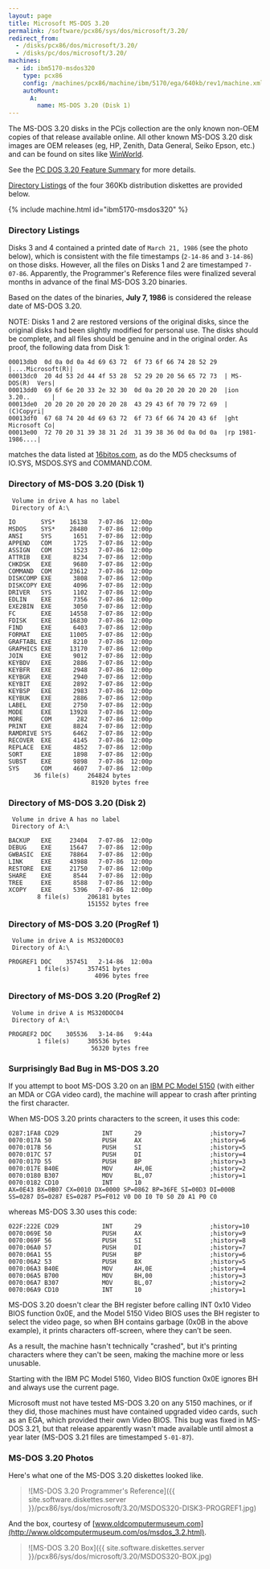 ```yaml
---
layout: page
title: Microsoft MS-DOS 3.20
permalink: /software/pcx86/sys/dos/microsoft/3.20/
redirect_from:
  - /disks/pcx86/dos/microsoft/3.20/
  - /disks/pc/dos/microsoft/3.20/
machines:
  - id: ibm5170-msdos320
    type: pcx86
    config: /machines/pcx86/machine/ibm/5170/ega/640kb/rev1/machine.xml
    autoMount:
      A:
        name: MS-DOS 3.20 (Disk 1)
---
```


The MS-DOS 3.20 disks in the PCjs collection are the only known non-OEM copies of that release
available online.  All other known MS-DOS 3.20 disk images are OEM releases (eg, HP, Zenith, Data General,
Seiko Epson, etc.) and can be found on sites like [WinWorld](https://winworldpc.com/product/ms-dos/320).

See the [PC DOS 3.20 Feature Summary](/software/pcx86/sys/dos/ibm/3.20/#feature-summary) for more details.

[Directory Listings](#directory-listings) of the four 360Kb distribution diskettes are provided below.

{% include machine.html id="ibm5170-msdos320" %}

### Directory Listings

Disks 3 and 4 contained a printed date of `March 21, 1986` (see the photo below), which is consistent with
the file timestamps (`2-14-86` and `3-14-86`) on those disks.  However, all the files on Disks 1 and 2 are
timestamped `7-07-86`.  Apparently, the Programmer's Reference files were finalized several months in advance
of the final MS-DOS 3.20 binaries.

Based on the dates of the binaries, **July 7, 1986** is considered the release date of MS-DOS 3.20.

NOTE: Disks 1 and 2 are restored versions of the original disks, since the original disks had been slightly
modified for personal use.  The disks should be complete, and all files should be genuine and in the original
order.  As proof, the following data from Disk 1:

	00013db0  0d 0a 0d 0a 4d 69 63 72  6f 73 6f 66 74 28 52 29  |....Microsoft(R)|
	00013dc0  20 4d 53 2d 44 4f 53 28  52 29 20 20 56 65 72 73  | MS-DOS(R)  Vers|
	00013dd0  69 6f 6e 20 33 2e 32 30  0d 0a 20 20 20 20 20 20  |ion 3.20..      |
	00013de0  20 20 20 20 20 20 20 28  43 29 43 6f 70 79 72 69  |       (C)Copyri|
	00013df0  67 68 74 20 4d 69 63 72  6f 73 6f 66 74 20 43 6f  |ght Microsoft Co|
	00013e00  72 70 20 31 39 38 31 2d  31 39 38 36 0d 0a 0d 0a  |rp 1981-1986....|

matches the data listed at [16bitos.com](http://16bitos.com/320ms.htm), as do the MD5 checksums of IO.SYS,
MSDOS.SYS and COMMAND.COM.

### Directory of MS-DOS 3.20 (Disk 1)

     Volume in drive A has no label
     Directory of A:\

    IO       SYS*    16138   7-07-86  12:00p
    MSDOS    SYS*    28480   7-07-86  12:00p
    ANSI     SYS      1651   7-07-86  12:00p
    APPEND   COM      1725   7-07-86  12:00p
    ASSIGN   COM      1523   7-07-86  12:00p
    ATTRIB   EXE      8234   7-07-86  12:00p
    CHKDSK   EXE      9680   7-07-86  12:00p
    COMMAND  COM     23612   7-07-86  12:00p
    DISKCOMP EXE      3808   7-07-86  12:00p
    DISKCOPY EXE      4096   7-07-86  12:00p
    DRIVER   SYS      1102   7-07-86  12:00p
    EDLIN    EXE      7356   7-07-86  12:00p
    EXE2BIN  EXE      3050   7-07-86  12:00p
    FC       EXE     14558   7-07-86  12:00p
    FDISK    EXE     16830   7-07-86  12:00p
    FIND     EXE      6403   7-07-86  12:00p
    FORMAT   EXE     11005   7-07-86  12:00p
    GRAFTABL EXE      8210   7-07-86  12:00p
    GRAPHICS EXE     13170   7-07-86  12:00p
    JOIN     EXE      9012   7-07-86  12:00p
    KEYBDV   EXE      2886   7-07-86  12:00p
    KEYBFR   EXE      2948   7-07-86  12:00p
    KEYBGR   EXE      2940   7-07-86  12:00p
    KEYBIT   EXE      2892   7-07-86  12:00p
    KEYBSP   EXE      2983   7-07-86  12:00p
    KEYBUK   EXE      2886   7-07-86  12:00p
    LABEL    EXE      2750   7-07-86  12:00p
    MODE     EXE     13928   7-07-86  12:00p
    MORE     COM       282   7-07-86  12:00p
    PRINT    EXE      8824   7-07-86  12:00p
    RAMDRIVE SYS      6462   7-07-86  12:00p
    RECOVER  EXE      4145   7-07-86  12:00p
    REPLACE  EXE      4852   7-07-86  12:00p
    SORT     EXE      1898   7-07-86  12:00p
    SUBST    EXE      9898   7-07-86  12:00p
    SYS      COM      4607   7-07-86  12:00p
           36 file(s)     264824 bytes
                           81920 bytes free

### Directory of MS-DOS 3.20 (Disk 2)

     Volume in drive A has no label
     Directory of A:\

    BACKUP   EXE     23404   7-07-86  12:00p
    DEBUG    EXE     15647   7-07-86  12:00p
    GWBASIC  EXE     78864   7-07-86  12:00p
    LINK     EXE     43988   7-07-86  12:00p
    RESTORE  EXE     21750   7-07-86  12:00p
    SHARE    EXE      8544   7-07-86  12:00p
    TREE     EXE      8588   7-07-86  12:00p
    XCOPY    EXE      5396   7-07-86  12:00p
            8 file(s)     206181 bytes
                          151552 bytes free

### Directory of MS-DOS 3.20 (ProgRef 1)

     Volume in drive A is MS320DOC03
     Directory of A:\

    PROGREF1 DOC    357451   2-14-86  12:00a
            1 file(s)     357451 bytes
                            4096 bytes free

### Directory of MS-DOS 3.20 (ProgRef 2)

     Volume in drive A is MS320DOC04
     Directory of A:\

    PROGREF2 DOC    305536   3-14-86   9:44a
            1 file(s)     305536 bytes
                           56320 bytes free

### Surprisingly Bad Bug in MS-DOS 3.20

If you attempt to boot MS-DOS 3.20 on an [IBM PC Model 5150](/machines/pcx86/machine/ibm/5150/cga/384kb/debugger/machine.xml)
(with either an MDA or CGA video card), the machine will appear to crash after printing the first character.

When MS-DOS 3.20 prints characters to the screen, it uses this code:

	0287:1FA8 CD29            INT      29                   ;history=7
	0070:017A 50              PUSH     AX                   ;history=6
	0070:017B 56              PUSH     SI                   ;history=5
	0070:017C 57              PUSH     DI                   ;history=4
	0070:017D 55              PUSH     BP                   ;history=3
	0070:017E B40E            MOV      AH,0E                ;history=2
	0070:0180 B307            MOV      BL,07                ;history=1
	0070:0182 CD10            INT      10
	AX=0E43 BX=0B07 CX=0010 DX=0000 SP=0862 BP=36FE SI=00D3 DI=000B 
	SS=0287 DS=0287 ES=0287 PS=F012 V0 D0 I0 T0 S0 Z0 A1 P0 C0 

whereas MS-DOS 3.30 uses this code:

	022F:222E CD29            INT      29                   ;history=10
	0070:069E 50              PUSH     AX                   ;history=9
	0070:069F 56              PUSH     SI                   ;history=8
	0070:06A0 57              PUSH     DI                   ;history=7
	0070:06A1 55              PUSH     BP                   ;history=6
	0070:06A2 53              PUSH     BX                   ;history=5
	0070:06A3 B40E            MOV      AH,0E                ;history=4
	0070:06A5 B700            MOV      BH,00                ;history=3
	0070:06A7 B307            MOV      BL,07                ;history=2
	0070:06A9 CD10            INT      10                   ;history=1

MS-DOS 3.20 doesn't clear the BH register before calling INT 0x10 Video BIOS function 0x0E, and the Model 5150 Video
BIOS uses the BH register to select the video page, so when BH contains garbage (0x0B in the above example), it prints
characters off-screen, where they can’t be seen.

As a result, the machine hasn't technically "crashed", but it's printing characters where they can't be seen, making
the machine more or less unusable.

Starting with the IBM PC Model 5160, Video BIOS function 0x0E ignores BH and always use the current page.

Microsoft must not have tested MS-DOS 3.20 on any 5150 machines, or if they did, those machines must have contained
upgraded video cards, such as an EGA, which provided their own Video BIOS.  This bug was fixed in MS-DOS 3.21,
but that release apparently wasn't made available until almost a year later (MS-DOS 3.21 files are timestamped
`5-01-87`).

### MS-DOS 3.20 Photos

Here's what one of the MS-DOS 3.20 diskettes looked like.

> ![MS-DOS 3.20 Programmer's Reference]({{ site.software.diskettes.server }}/pcx86/sys/dos/microsoft/3.20/MSDOS320-DISK3-PROGREF1.jpg)

And the box, courtesy of [www.oldcomputermuseum.com](http://www.oldcomputermuseum.com/os/msdos_3.2.html).

> ![MS-DOS 3.20 Box]({{ site.software.diskettes.server }}/pcx86/sys/dos/microsoft/3.20/MSDOS320-BOX.jpg)
